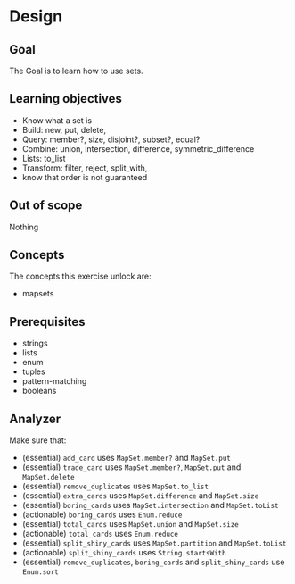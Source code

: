# Design

## Goal

The Goal is to learn how to use sets.

## Learning objectives

- Know what a set is
- Build: new, put, delete,
- Query: member?, size, disjoint?, subset?, equal?
- Combine: union, intersection, difference, symmetric_difference
- Lists: to_list
- Transform: filter, reject, split_with,
- know that order is not guaranteed

## Out of scope

Nothing

## Concepts

The concepts this exercise unlock are:

- mapsets

## Prerequisites

- strings
- lists
- enum
- tuples
- pattern-matching
- booleans

## Analyzer

Make sure that:

- (essential) `add_card` uses `MapSet.member?` and `MapSet.put`
- (essential) `trade_card` uses `MapSet.member?`, `MapSet.put` and `MapSet.delete`
- (essential) `remove_duplicates` uses `MapSet.to_list`
- (essential) `extra_cards` uses `MapSet.difference` and `MapSet.size`
- (essential) `boring_cards` uses `MapSet.intersection` and `MapSet.toList`
- (actionable) `boring_cards` uses `Enum.reduce`
- (essential) `total_cards` uses `MapSet.union` and `MapSet.size`
- (actionable) `total_cards` uses `Enum.reduce`
- (essential) `split_shiny_cards` uses `MapSet.partition` and `MapSet.toList`
- (actionable) `split_shiny_cards` uses `String.startsWith`
- (essential) `remove_duplicates`, `boring_cards` and `split_shiny_cards` use `Enum.sort`
